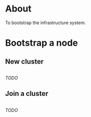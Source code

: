 # About

To bootstrap the infrastructure system.

# Bootstrap a node

## New cluster

```

```

*TODO*

## Join a cluster

```

```

*TODO*
